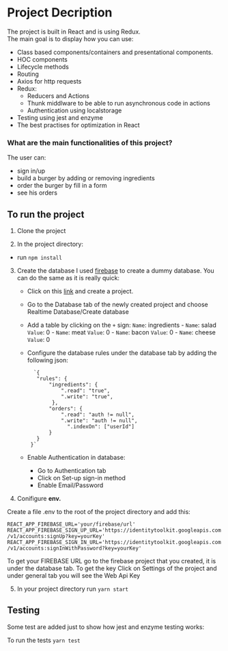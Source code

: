 # Project Decription

The project is built in React and is using Redux.<br/>
The main goal is to display how you can use:
- Class based components/containers and presentational components.<br/>
- HOC components
- Lifecycle methods
- Routing
- Axios for http requests
- Redux:
  - Reducers and Actions
  - Thunk middlware to be able to run asynchronous code in actions
  - Authentication using localstorage
- Testing using jest and enzyme
- The best practises for optimization in React

### What are the main functionalities of this project?
The user can:
  - sign in/up
  - build a burger by adding or removing ingredients
  - order the burger by fill in a form 
  - see his orders 

## To run the project

1. Clone the project 

2. In the project directory:
  - run `npm install`


3. Create the database
 I used [firebase](https://firebase.google.com/?gclid=EAIaIQobChMIpNfBiZqd6QIVlO7tCh3_xQDlEAAYASAAEgImxfD_BwE) to create a dummy database. You can do the same as it is really quick:
 
   - Click on this [link](https://firebase.google.com/?gclid=EAIaIQobChMIpNfBiZqd6QIVlO7tCh3_xQDlEAAYASAAEgImxfD_BwE) and create a project. 
 
   - Go to the Database tab of the newly created project and choose Realtime Database/Create database
 
   - Add a table by clicking on the `+` sign:
        `Name`: ingredients 
            - `Name`: salad `Value`: 0
            - `Name`: meat `Value`: 0
            - `Name`: bacon `Value`: 0
            - `Name`: cheese `Value`: 0
 
   - Configure the database rules under the database tab by adding the following json:
 
           `{
            "rules": {
                "ingredients": {
                    ".read": "true",
                    ".write": "true",
                 },
                "orders": {
                    ".read": "auth != null",
                    ".write": "auth != null",
                      ".indexOn": ["userId"]
                }
            }
          }`

   - Enable Authentication in database:
     - Go to Authentication tab 
     - Click on Set-up sign-in method
     - Enable Email/Password

4. Conifigure **env.**
 
 Create a file .env to the root of the project directory and add this:
 
 `REACT_APP_FIREBASE_URL='your/firebase/url'`
 `REACT_APP_FIREBASE_SIGN_UP_URL='https://identitytoolkit.googleapis.com/v1/accounts:signUp?key=yourKey'`
 `REACT_APP_FIREBASE_SIGN_IN_URL='https://identitytoolkit.googleapis.com/v1/accounts:signInWithPassword?key=yourKey'`
 
 To get your FIREBASE URL go to the firebase project that you created, it is under the database tab.
 To get the key Click on Settings of the project and under general tab you will see the Web Api Key
 
5. In your project directory run `yarn start`

## Testing

Some test are added just to show how jest and enzyme testing works:

To run the tests `yarn test`
